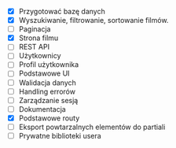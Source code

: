- [x] Przygotować bazę danych
- [x] Wyszukiwanie, filtrowanie, sortowanie filmów.
- [ ] Paginacja
- [x] Strona filmu
- [ ] REST API
- [ ] Użytkownicy
- [ ] Profil użytkownika
- [ ] Podstawowe UI
- [ ] Walidacja danych
- [ ] Handling errorów
- [ ] Zarządzanie sesją
- [ ] Dokumentacja
- [x] Podstawowe routy
- [ ] Eksport powtarzalnych elementów do partiali
- [ ] Prywatne biblioteki usera